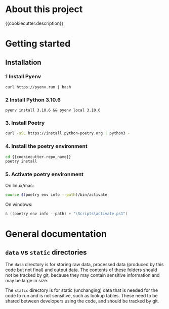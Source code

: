 # About this project

{{cookiecutter.description}}

# Getting started

## Installation

### 1 Install Pyenv

```shel
curl https://pyenv.run | bash
```

### 2 Install Python 3.10.6

```shel
pyenv install 3.10.6 && pyenv local 3.10.6
```

### 3. Install Poetry

```sh
curl -sSL https://install.python-poetry.org | python3 -
```

### 4. Install the poetry environment

```sh
cd {{cookiecutter.repo_name}}
poetry install
```

### 5. Activate poetry environment

On linux/mac:

```sh
source $(poetry env info --path)/bin/activate
```

On windows:

```powershell
& ((poetry env info --path) + "\Scripts\activate.ps1")
```

# General documentation

## `data` vs `static` directories

The `data` directory is for storing raw data, processed data (produced by this code but not final) and output data.
The contents of these folders should not be tracked by git,
because they may contain sensitive information and may be large in size.

The `static` directory is for static (unchanging) data that is needed for the code to run and is not sensitive,
such as lookup tables. These need to be shared between developers using the code, and should be tracked by git.
